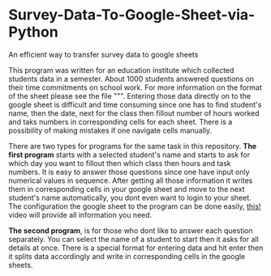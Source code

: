 # Survey-Data-To-Google-Sheet-via-Python
An efficient way to transfer survey data to google sheets

This program was written for an education institute which collected students data in a semester. About 1000 students answered questions on their time commitments on school work. For more information on the format of the sheet please see the file """. Entering those data directly on to the google sheet is difficult and time consuming since one has to find student's name, then the date, next for the class then fillout number of hours worked and taks numbers in corresponding cells for each sheet. There is a possibility of making mistakes if one navigate cells manually. 

There are two types for programs for the same task in this repository. <b>The first program</b> starts with a selected student's name and starts to ask for which day you want to fillout then which class then hours and task numbers. It is easy to answer those questions since one have input only numerical values in sequence. After getting all those information it writes them in corresponding cells in your google sheet and move to the next student's name automatically, you dont even want to login to your sheet. The configuration the google sheet to the program can be done easily, <a href="https://www.youtube.com/watch?v=vISRn5qFrkM">this!</a> video will provide all information you need.

<b>The second program</b>, is for those who dont like to answer each question separately. You can select the name of a student to start then it asks for all details at once. There is a special format for entering data and hit enter then it splits data accordingly and write in corresponding cells in the google sheets.

